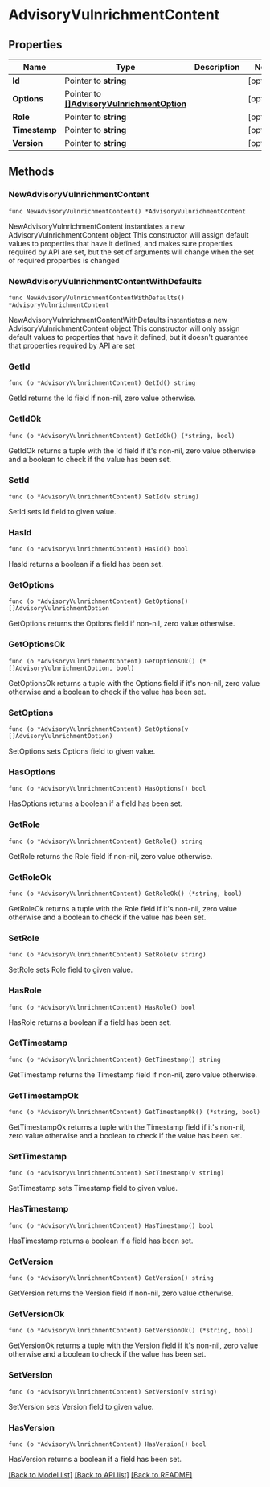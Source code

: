 # AdvisoryVulnrichmentContent

## Properties

Name | Type | Description | Notes
------------ | ------------- | ------------- | -------------
**Id** | Pointer to **string** |  | [optional] 
**Options** | Pointer to [**[]AdvisoryVulnrichmentOption**](AdvisoryVulnrichmentOption.md) |  | [optional] 
**Role** | Pointer to **string** |  | [optional] 
**Timestamp** | Pointer to **string** |  | [optional] 
**Version** | Pointer to **string** |  | [optional] 

## Methods

### NewAdvisoryVulnrichmentContent

`func NewAdvisoryVulnrichmentContent() *AdvisoryVulnrichmentContent`

NewAdvisoryVulnrichmentContent instantiates a new AdvisoryVulnrichmentContent object
This constructor will assign default values to properties that have it defined,
and makes sure properties required by API are set, but the set of arguments
will change when the set of required properties is changed

### NewAdvisoryVulnrichmentContentWithDefaults

`func NewAdvisoryVulnrichmentContentWithDefaults() *AdvisoryVulnrichmentContent`

NewAdvisoryVulnrichmentContentWithDefaults instantiates a new AdvisoryVulnrichmentContent object
This constructor will only assign default values to properties that have it defined,
but it doesn't guarantee that properties required by API are set

### GetId

`func (o *AdvisoryVulnrichmentContent) GetId() string`

GetId returns the Id field if non-nil, zero value otherwise.

### GetIdOk

`func (o *AdvisoryVulnrichmentContent) GetIdOk() (*string, bool)`

GetIdOk returns a tuple with the Id field if it's non-nil, zero value otherwise
and a boolean to check if the value has been set.

### SetId

`func (o *AdvisoryVulnrichmentContent) SetId(v string)`

SetId sets Id field to given value.

### HasId

`func (o *AdvisoryVulnrichmentContent) HasId() bool`

HasId returns a boolean if a field has been set.

### GetOptions

`func (o *AdvisoryVulnrichmentContent) GetOptions() []AdvisoryVulnrichmentOption`

GetOptions returns the Options field if non-nil, zero value otherwise.

### GetOptionsOk

`func (o *AdvisoryVulnrichmentContent) GetOptionsOk() (*[]AdvisoryVulnrichmentOption, bool)`

GetOptionsOk returns a tuple with the Options field if it's non-nil, zero value otherwise
and a boolean to check if the value has been set.

### SetOptions

`func (o *AdvisoryVulnrichmentContent) SetOptions(v []AdvisoryVulnrichmentOption)`

SetOptions sets Options field to given value.

### HasOptions

`func (o *AdvisoryVulnrichmentContent) HasOptions() bool`

HasOptions returns a boolean if a field has been set.

### GetRole

`func (o *AdvisoryVulnrichmentContent) GetRole() string`

GetRole returns the Role field if non-nil, zero value otherwise.

### GetRoleOk

`func (o *AdvisoryVulnrichmentContent) GetRoleOk() (*string, bool)`

GetRoleOk returns a tuple with the Role field if it's non-nil, zero value otherwise
and a boolean to check if the value has been set.

### SetRole

`func (o *AdvisoryVulnrichmentContent) SetRole(v string)`

SetRole sets Role field to given value.

### HasRole

`func (o *AdvisoryVulnrichmentContent) HasRole() bool`

HasRole returns a boolean if a field has been set.

### GetTimestamp

`func (o *AdvisoryVulnrichmentContent) GetTimestamp() string`

GetTimestamp returns the Timestamp field if non-nil, zero value otherwise.

### GetTimestampOk

`func (o *AdvisoryVulnrichmentContent) GetTimestampOk() (*string, bool)`

GetTimestampOk returns a tuple with the Timestamp field if it's non-nil, zero value otherwise
and a boolean to check if the value has been set.

### SetTimestamp

`func (o *AdvisoryVulnrichmentContent) SetTimestamp(v string)`

SetTimestamp sets Timestamp field to given value.

### HasTimestamp

`func (o *AdvisoryVulnrichmentContent) HasTimestamp() bool`

HasTimestamp returns a boolean if a field has been set.

### GetVersion

`func (o *AdvisoryVulnrichmentContent) GetVersion() string`

GetVersion returns the Version field if non-nil, zero value otherwise.

### GetVersionOk

`func (o *AdvisoryVulnrichmentContent) GetVersionOk() (*string, bool)`

GetVersionOk returns a tuple with the Version field if it's non-nil, zero value otherwise
and a boolean to check if the value has been set.

### SetVersion

`func (o *AdvisoryVulnrichmentContent) SetVersion(v string)`

SetVersion sets Version field to given value.

### HasVersion

`func (o *AdvisoryVulnrichmentContent) HasVersion() bool`

HasVersion returns a boolean if a field has been set.


[[Back to Model list]](../README.md#documentation-for-models) [[Back to API list]](../README.md#documentation-for-api-endpoints) [[Back to README]](../README.md)


